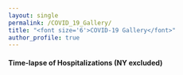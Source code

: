 ```yaml
---
layout: single
permalink: /COVID_19_Gallery/
title: "<font size='6'>COVID-19 Gallery</font>"
author_profile: true
---
```



<h4>Time-lapse of Hospitalizations (NY excluded)</h4>
<img src="/images/covid_usa_movie_hos_ny.gif" alt='animated' width='1000' height='700/>

